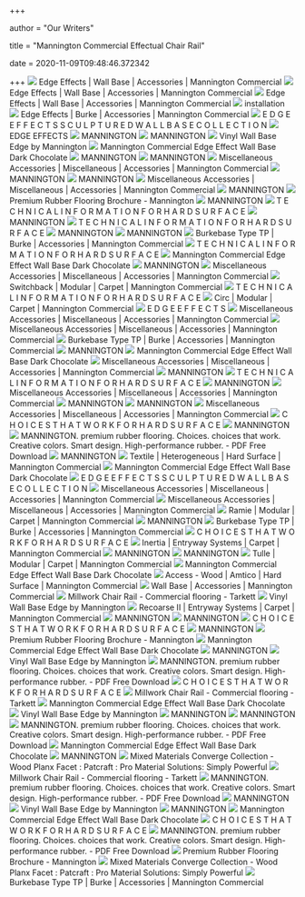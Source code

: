 +++
        
author = "Our Writers"
        
title = "Mannington Commercial Effectual Chair Rail"
        
date = 2020-11-09T09:48:46.372342
        
+++
[ ![](https://images.mannington.io/products/color/cdcda541cb144823bdb190e328733cc1/c_4438_full-20160819212348.jpg?h=None&webp=True&fit=crop&w=288)](https://images.mannington.io/products/color/cdcda541cb144823bdb190e328733cc1/c_4438_full-20160819212348.jpg?h=None&webp=True&fit=crop&w=288) Edge Effects | Wall Base | Accessories | Mannington Commercial
[ ![](https://images.mannington.io/products/color/139e6b1fcee2479491462899f82f3c08/c_4427_full-20160819212344.jpg?h=None&webp=True&fit=crop&w=576)](https://images.mannington.io/products/color/139e6b1fcee2479491462899f82f3c08/c_4427_full-20160819212344.jpg?h=None&webp=True&fit=crop&w=576) Edge Effects | Wall Base | Accessories | Mannington Commercial
[ ![](https://images.mannington.io/products/product/801270f298ad4f7a93cd42acbe13dee5/images/ColorScape_Round_TreadRiser_Charcoal217_web-20191016145900.jpg?h=400&webp=True&fit=crop&w=400)](https://images.mannington.io/products/product/801270f298ad4f7a93cd42acbe13dee5/images/ColorScape_Round_TreadRiser_Charcoal217_web-20191016145900.jpg?h=400&webp=True&fit=crop&w=400) Edge Effects | Wall Base | Accessories | Mannington Commercial
[ ![](x-raw-image:///22480fa0f59c5560875f71504fa23b59b0368487f52d14150e5624898ac1de8d)](x-raw-image:///22480fa0f59c5560875f71504fa23b59b0368487f52d14150e5624898ac1de8d) installation
[ ![](https://images.mannington.io/products/product/e3335d67ca6849a4b0a5ded27820e252/images/ABSTRACTED_STRIE_RBL_A_820WB_v3_web-20181214165009.jpg?h=400&webp=True&fit=crop&w=400)](https://images.mannington.io/products/product/e3335d67ca6849a4b0a5ded27820e252/images/ABSTRACTED_STRIE_RBL_A_820WB_v3_web-20181214165009.jpg?h=400&webp=True&fit=crop&w=400) Edge Effects | Burke | Accessories | Mannington Commercial
[ ![](x-raw-image:///11799a3091adeccd1c2c2973d18260fddd69f010406efb367fa520266c8fafdb)](x-raw-image:///11799a3091adeccd1c2c2973d18260fddd69f010406efb367fa520266c8fafdb) E D G E E F F E C T S S C U L P T U R E D W A L L B A S E C O L L E C T I O  N
[ ![](x-raw-image:///9aced28ba3ceafae889963df4d45e0f27f01bf47b4bfa29353467f0c030519e5)](x-raw-image:///9aced28ba3ceafae889963df4d45e0f27f01bf47b4bfa29353467f0c030519e5) EDGE EFFECTS
[ ![](x-raw-image:///aeeb64a924a8315271c816245cf15344feffb27111a9adfe0e3d2db8d0314a41)](x-raw-image:///aeeb64a924a8315271c816245cf15344feffb27111a9adfe0e3d2db8d0314a41) MANNINGTON
[ ![](x-raw-image:///78599b721ea24dccb4c45720ffbf2d966b6fd4c9ae9e16ff05759b668828828d)](x-raw-image:///78599b721ea24dccb4c45720ffbf2d966b6fd4c9ae9e16ff05759b668828828d) MANNINGTON
[ ![](https://kofflersales.com/images/products/166L5.jpg)](https://kofflersales.com/images/products/166L5.jpg) Vinyl Wall Base Edge by Mannington
[ ![](https://cdn.shopify.com/s/files/1/1996/7489/products/oysterWhite_medium.jpg?v=1514317170)](https://cdn.shopify.com/s/files/1/1996/7489/products/oysterWhite_medium.jpg?v=1514317170) Mannington Commercial Edge Effect Wall Base Dark Chocolate
[ ![](x-raw-image:///636b4147ebda39c33369fd38badd3d187b5510b57a9ae2d5dd54cb657237fd4d)](x-raw-image:///636b4147ebda39c33369fd38badd3d187b5510b57a9ae2d5dd54cb657237fd4d) MANNINGTON
[ ![](x-raw-image:///814a9c749e5967b41a43f6a72555126cba7b69566e1521c4293308e2d77bbbec)](x-raw-image:///814a9c749e5967b41a43f6a72555126cba7b69566e1521c4293308e2d77bbbec) MANNINGTON
[ ![](https://images.mannington.io/products/product/7440fb78308d4a6fbec3c2d9d2430502/images/TubMolding_605-1_web-20181217221746.jpg?h=400&webp=True&fit=crop&w=400)](https://images.mannington.io/products/product/7440fb78308d4a6fbec3c2d9d2430502/images/TubMolding_605-1_web-20181217221746.jpg?h=400&webp=True&fit=crop&w=400) Miscellaneous Accessories | Miscellaneous | Accessories | Mannington  Commercial
[ ![](x-raw-image:///cf34b8c43e85f8beb69153d08e2aff22eb971fec9ad869ac7b2ee94dbdb63b27)](x-raw-image:///cf34b8c43e85f8beb69153d08e2aff22eb971fec9ad869ac7b2ee94dbdb63b27) MANNINGTON
[ ![](x-raw-image:///a9e9074155f775ada9e5f88cee593544b561ea56ae00a808696f812e1b215988)](x-raw-image:///a9e9074155f775ada9e5f88cee593544b561ea56ae00a808696f812e1b215988) MANNINGTON
[ ![](https://images.mannington.io/products/color/49c13caea098445c8ab340ee57c51b8b/650_Chair_Rail-20181217204542.jpg?h=None&webp=True&fit=crop&w=576)](https://images.mannington.io/products/color/49c13caea098445c8ab340ee57c51b8b/650_Chair_Rail-20181217204542.jpg?h=None&webp=True&fit=crop&w=576) Miscellaneous Accessories | Miscellaneous | Accessories | Mannington  Commercial
[ ![](x-raw-image:///7b93ed6db73e8150def7eae420dce630ad132bfb91bc3762aa4df7c29bf4ad79)](x-raw-image:///7b93ed6db73e8150def7eae420dce630ad132bfb91bc3762aa4df7c29bf4ad79) MANNINGTON
[ ![](https://www.yumpu.com/en/image/facebook/11298099.jpg)](https://www.yumpu.com/en/image/facebook/11298099.jpg) Premium Rubber Flooring Brochure - Mannington
[ ![](x-raw-image:///183e9b4859d13539ca095ccdc24404ca6663eb80fa5a97ae33251e72411fb4bd)](x-raw-image:///183e9b4859d13539ca095ccdc24404ca6663eb80fa5a97ae33251e72411fb4bd) MANNINGTON
[ ![](x-raw-image:///a86dcb9afd7f0f5d45641a6a6510ae5f4ab5e290f0e68014339e1b0e0803e70f)](x-raw-image:///a86dcb9afd7f0f5d45641a6a6510ae5f4ab5e290f0e68014339e1b0e0803e70f) T E C H N I C A L I N F O R M A T I O N F O R H A R D S U R F A C E
[ ![](x-raw-image:///df288324212ffdf9c831acff1af534c3cfa2478bc1bbceae40abb5ebfe0dc54f)](x-raw-image:///df288324212ffdf9c831acff1af534c3cfa2478bc1bbceae40abb5ebfe0dc54f) MANNINGTON
[ ![](x-raw-image:///e151a089f17af03e0677239e6439b5874a01fccc16e575f62df41b2dd82b0391)](x-raw-image:///e151a089f17af03e0677239e6439b5874a01fccc16e575f62df41b2dd82b0391) T E C H N I C A L I N F O R M A T I O N F O R H A R D S U R F A C E
[ ![](x-raw-image:///92a043ad513c32cc0d328f014f2dd77fa4129dc8f765da58a4b4a75c7f75e2de)](x-raw-image:///92a043ad513c32cc0d328f014f2dd77fa4129dc8f765da58a4b4a75c7f75e2de) MANNINGTON
[ ![](x-raw-image:///53ee88ff2e7731f8f862ef8f0ec775642e6d0227c3ee0a5eb45a6a2ccb2c5083)](x-raw-image:///53ee88ff2e7731f8f862ef8f0ec775642e6d0227c3ee0a5eb45a6a2ccb2c5083) MANNINGTON
[ ![](https://images.mannington.io/products/color/100a13d4058b49bbab370504093963b3/137-20181214191615.jpg?h=None&webp=True&fit=crop&w=288)](https://images.mannington.io/products/color/100a13d4058b49bbab370504093963b3/137-20181214191615.jpg?h=None&webp=True&fit=crop&w=288) Burkebase Type TP | Burke | Accessories | Mannington Commercial
[ ![](x-raw-image:///c5bf78ae15cb9554a856565adb49dc630704f0beb41c4ad3ec1df64f63e6d7e3)](x-raw-image:///c5bf78ae15cb9554a856565adb49dc630704f0beb41c4ad3ec1df64f63e6d7e3) T E C H N I C A L I N F O R M A T I O N F O R H A R D S U R F A C E
[ ![](https://cdn.shopify.com/s/files/1/1996/7489/products/bronze_medium.jpg?v=1514318037)](https://cdn.shopify.com/s/files/1/1996/7489/products/bronze_medium.jpg?v=1514318037) Mannington Commercial Edge Effect Wall Base Dark Chocolate
[ ![](x-raw-image:///74e3921c71396c5fc174a6f890e3a9fbc399679381425783e615f5f3f83d6c35)](x-raw-image:///74e3921c71396c5fc174a6f890e3a9fbc399679381425783e615f5f3f83d6c35) MANNINGTON
[ ![](https://images.mannington.io/products/color/78c3324b22f9400a84249051f7dbe843/655_Utility_Molding_3_4_-20181217204540.jpg?h=None&webp=True&fit=crop&w=288)](https://images.mannington.io/products/color/78c3324b22f9400a84249051f7dbe843/655_Utility_Molding_3_4_-20181217204540.jpg?h=None&webp=True&fit=crop&w=288) Miscellaneous Accessories | Miscellaneous | Accessories | Mannington  Commercial
[ ![](https://a.mannington.io/products/product/bc62ec12d9124a0287ca26904699f67b/images/SWITCHBACK_RBL_1536x1536-20170123200423.jpg)](https://a.mannington.io/products/product/bc62ec12d9124a0287ca26904699f67b/images/SWITCHBACK_RBL_1536x1536-20170123200423.jpg) Switchback | Modular | Carpet | Mannington Commercial
[ ![](x-raw-image:///06d94ddd938810f7d84fe7cc2d1954bfff738585c81b2aa3169e89724b07ce70)](x-raw-image:///06d94ddd938810f7d84fe7cc2d1954bfff738585c81b2aa3169e89724b07ce70) T E C H N I C A L I N F O R M A T I O N F O R H A R D S U R F A C E
[ ![](https://images.mannington.io/products/product/587b27bd782344d6a08bad84924baeed/images/pv_2796_ipadFull-20160720192013.jpg?h=400&webp=True&fit=crop&w=400)](https://images.mannington.io/products/product/587b27bd782344d6a08bad84924baeed/images/pv_2796_ipadFull-20160720192013.jpg?h=400&webp=True&fit=crop&w=400) Circ | Modular | Carpet | Mannington Commercial
[ ![](x-raw-image:///fd6451e542fba35ea684870689d90de60d3b30f96983c3b58da513e540fa247f)](x-raw-image:///fd6451e542fba35ea684870689d90de60d3b30f96983c3b58da513e540fa247f) E D G E E F F E C T S
[ ![](https://images.mannington.io/products/product/42b6bdd4effb4119951e63a8e7acc8d3/images/Corner_Guard_web-20181217143915.jpg?h=400&webp=True&fit=crop&w=400)](https://images.mannington.io/products/product/42b6bdd4effb4119951e63a8e7acc8d3/images/Corner_Guard_web-20181217143915.jpg?h=400&webp=True&fit=crop&w=400) Miscellaneous Accessories | Miscellaneous | Accessories | Mannington  Commercial
[ ![](https://images.mannington.io/products/product/8f034ade858144ad9f5f984c8b8a0e8d/images/Subfloor_leveling2_web-20181217215505.jpg?h=400&webp=True&fit=crop&w=400)](https://images.mannington.io/products/product/8f034ade858144ad9f5f984c8b8a0e8d/images/Subfloor_leveling2_web-20181217215505.jpg?h=400&webp=True&fit=crop&w=400) Miscellaneous Accessories | Miscellaneous | Accessories | Mannington  Commercial
[ ![](https://images.mannington.io/products/color/8b278ae1be2b4c0999a5745d5b0832f9/Sky_Gray_663-20190305182914.jpg?h=None&webp=True&fit=crop&w=288)](https://images.mannington.io/products/color/8b278ae1be2b4c0999a5745d5b0832f9/Sky_Gray_663-20190305182914.jpg?h=None&webp=True&fit=crop&w=288) Burkebase Type TP | Burke | Accessories | Mannington Commercial
[ ![](x-raw-image:///cd1298dd8b84d2aeae6fd9fb99bccf0645dd4b91aa1bce8f19e3c78e49de04c7)](x-raw-image:///cd1298dd8b84d2aeae6fd9fb99bccf0645dd4b91aa1bce8f19e3c78e49de04c7) MANNINGTON
[ ![](https://cdn.shopify.com/s/files/1/1996/7489/products/mineralGray_medium.jpg?v=1514316964)](https://cdn.shopify.com/s/files/1/1996/7489/products/mineralGray_medium.jpg?v=1514316964) Mannington Commercial Edge Effect Wall Base Dark Chocolate
[ ![](https://images.mannington.io/products/product/b81ff64b6c45426fb2b178fa8f82eb68/images/MAN_Fusion_PR_001_web-20181217154557.jpg?h=400&webp=True&fit=crop&w=400)](https://images.mannington.io/products/product/b81ff64b6c45426fb2b178fa8f82eb68/images/MAN_Fusion_PR_001_web-20181217154557.jpg?h=400&webp=True&fit=crop&w=400) Miscellaneous Accessories | Miscellaneous | Accessories | Mannington  Commercial
[ ![](x-raw-image:///be672de8b6cdf9c4246b8efa228ae1819a21b702295e6d63b66ff7ebb5a5d2e0)](x-raw-image:///be672de8b6cdf9c4246b8efa228ae1819a21b702295e6d63b66ff7ebb5a5d2e0) MANNINGTON
[ ![](x-raw-image:///23f43d5a0a900c65379d49c6b9534941d37e4e6b032f4b3d38558f43988b8ee6)](x-raw-image:///23f43d5a0a900c65379d49c6b9534941d37e4e6b032f4b3d38558f43988b8ee6) T E C H N I C A L I N F O R M A T I O N F O R H A R D S U R F A C E
[ ![](x-raw-image:///31ca498e87f37fb56d412f1874a5b01ea4ef9a29ceb5c85cae39cffce7a11cde)](x-raw-image:///31ca498e87f37fb56d412f1874a5b01ea4ef9a29ceb5c85cae39cffce7a11cde) MANNINGTON
[ ![](https://images.mannington.io/products/product/691a4e597f3a4df3ab9f8f117abeedd6/images/mat_edge_molding_web-20181217201555.jpg?h=400&webp=True&fit=crop&w=400)](https://images.mannington.io/products/product/691a4e597f3a4df3ab9f8f117abeedd6/images/mat_edge_molding_web-20181217201555.jpg?h=400&webp=True&fit=crop&w=400) Miscellaneous Accessories | Miscellaneous | Accessories | Mannington  Commercial
[ ![](x-raw-image:///64278b48d919b70703fd9bee72c3b583ca7e6888e16db1a7b3283c124cdea129)](x-raw-image:///64278b48d919b70703fd9bee72c3b583ca7e6888e16db1a7b3283c124cdea129) MANNINGTON
[ ![](x-raw-image:///b1b55633bdd27f8b463a11fdcdd5202f3a09db99b47da8890eea0b140dc01776)](x-raw-image:///b1b55633bdd27f8b463a11fdcdd5202f3a09db99b47da8890eea0b140dc01776) MANNINGTON
[ ![](https://images.mannington.io/products/color/48024bab4956495b8b720de4b270d4cf/643_Feature_Strip_1_8_-20181217204539.jpg?h=None&webp=True&fit=crop&w=288)](https://images.mannington.io/products/color/48024bab4956495b8b720de4b270d4cf/643_Feature_Strip_1_8_-20181217204539.jpg?h=None&webp=True&fit=crop&w=288) Miscellaneous Accessories | Miscellaneous | Accessories | Mannington  Commercial
[ ![](x-raw-image:///5113234d87392e3a3c553b2c209f99a8e1416bf3b965dfe4984cc03ccc2a4819)](x-raw-image:///5113234d87392e3a3c553b2c209f99a8e1416bf3b965dfe4984cc03ccc2a4819) C H O I C E S T H A T W O R K F O R H A R D S U R F A C E
[ ![](x-raw-image:///e9e9d4acd21745b809c1c4b8151c375e6d30e8e93f053d52b06a1f699c38efee)](x-raw-image:///e9e9d4acd21745b809c1c4b8151c375e6d30e8e93f053d52b06a1f699c38efee) MANNINGTON
[ ![](https://docplayer.net/docs-images/60/44938798/images/34-0.png)](https://docplayer.net/docs-images/60/44938798/images/34-0.png) MANNINGTON. premium rubber flooring. Choices. choices that work. Creative  colors. Smart design. High-performance rubber. - PDF Free Download
[ ![](x-raw-image:///88dd5b0b6c85a5ed49eae0c818075294a387e0c7a6a33c13010636f29345ad6e)](x-raw-image:///88dd5b0b6c85a5ed49eae0c818075294a387e0c7a6a33c13010636f29345ad6e) MANNINGTON
[ ![](https://a.mannington.io/products/product/e343583f62a54b7eb89b5f9eb568299d/images/CityHubOffice__TextileFlax__BarrelOakLoire_RS_Textile-20180913180750.jpg)](https://a.mannington.io/products/product/e343583f62a54b7eb89b5f9eb568299d/images/CityHubOffice__TextileFlax__BarrelOakLoire_RS_Textile-20180913180750.jpg) Textile | Heterogeneous | Hard Surface | Mannington Commercial
[ ![](https://cdn.shopify.com/s/files/1/1996/7489/products/deepSuede_medium.jpg?v=1514318178)](https://cdn.shopify.com/s/files/1/1996/7489/products/deepSuede_medium.jpg?v=1514318178) Mannington Commercial Edge Effect Wall Base Dark Chocolate
[ ![](x-raw-image:///60e80620c2b396d99f852ac063db05f0221bc8a139c2c902b3ef69ded68a71e4)](x-raw-image:///60e80620c2b396d99f852ac063db05f0221bc8a139c2c902b3ef69ded68a71e4) E D G E E F F E C T S S C U L P T U R E D W A L L B A S E C O L L E C T I O  N
[ ![](https://images.mannington.io/products/product/cc75301abe174e8a9f959bee06a48782/images/Threshold_684-3_web-20181217221218.jpg?h=400&webp=True&fit=crop&w=400)](https://images.mannington.io/products/product/cc75301abe174e8a9f959bee06a48782/images/Threshold_684-3_web-20181217221218.jpg?h=400&webp=True&fit=crop&w=400) Miscellaneous Accessories | Miscellaneous | Accessories | Mannington  Commercial
[ ![](https://images.mannington.io/products/product/19e497b70388441582ea7eff9f18594d/images/VisuallyImpaired_SafetyTread_Web-20191016195451.jpg?h=400&webp=True&fit=crop&w=400)](https://images.mannington.io/products/product/19e497b70388441582ea7eff9f18594d/images/VisuallyImpaired_SafetyTread_Web-20191016195451.jpg?h=400&webp=True&fit=crop&w=400) Miscellaneous Accessories | Miscellaneous | Accessories | Mannington  Commercial
[ ![](https://a.mannington.io/products/product/b770366e367945c5a0acdd0f164ca40a/images/pv_2937_ipadFull-20160720192538.jpg)](https://a.mannington.io/products/product/b770366e367945c5a0acdd0f164ca40a/images/pv_2937_ipadFull-20160720192538.jpg) Ramie | Modular | Carpet | Mannington Commercial
[ ![](x-raw-image:///8e7f04280dec93b06a6eccd7b0f113a066516a01c86cca01180d71f4b5139edd)](x-raw-image:///8e7f04280dec93b06a6eccd7b0f113a066516a01c86cca01180d71f4b5139edd) MANNINGTON
[ ![](https://images.mannington.io/products/color/7c8a1120246b4f13949a47e38ce6b2b0/208-20181214193648.jpg?h=None&webp=True&fit=crop&w=288)](https://images.mannington.io/products/color/7c8a1120246b4f13949a47e38ce6b2b0/208-20181214193648.jpg?h=None&webp=True&fit=crop&w=288) Burkebase Type TP | Burke | Accessories | Mannington Commercial
[ ![](x-raw-image:///c29d1a899140f32df7c03ce3bb808130c93ab8cbc283603c49bebb74fc36f96d)](x-raw-image:///c29d1a899140f32df7c03ce3bb808130c93ab8cbc283603c49bebb74fc36f96d) C H O I C E S T H A T W O R K F O R H A R D S U R F A C E
[ ![](https://a.mannington.io/products/product/94793b06241347c5898dd98f751413ec/images/Frixtion_Inertia_ModeFluid__QuadAlign_Education-20180710171854.jpg)](https://a.mannington.io/products/product/94793b06241347c5898dd98f751413ec/images/Frixtion_Inertia_ModeFluid__QuadAlign_Education-20180710171854.jpg) Inertia | Entryway Systems | Carpet | Mannington Commercial
[ ![](x-raw-image:///620f9bc9e5023db5d2280e947926350789c13ec38f9df1cb54e85a74be41073e)](x-raw-image:///620f9bc9e5023db5d2280e947926350789c13ec38f9df1cb54e85a74be41073e) MANNINGTON
[ ![](x-raw-image:///52f0783043e66ae561edf33a55e44ffeac9811551d997ade11ac3337de5a57d4)](x-raw-image:///52f0783043e66ae561edf33a55e44ffeac9811551d997ade11ac3337de5a57d4) MANNINGTON
[ ![](https://a.mannington.io/products/product/9b693f61bf604baba430af40f899fe6d/images/pv_2961_ipadFull-20160720193558.jpg)](https://a.mannington.io/products/product/9b693f61bf604baba430af40f899fe6d/images/pv_2961_ipadFull-20160720193558.jpg) Tulle | Modular | Carpet | Mannington Commercial
[ ![](https://cdn.shopify.com/s/files/1/1996/7489/products/pewter_medium.jpg?v=1514317992)](https://cdn.shopify.com/s/files/1/1996/7489/products/pewter_medium.jpg?v=1514317992) Mannington Commercial Edge Effect Wall Base Dark Chocolate
[ ![](https://a.mannington.io/products/product/1ca9ed26fee24d7fa85fc085d6a3bf07/images/WOOD_SHIBORI_JASMINE_SX5W7800_RBL-20170317182935.jpg)](https://a.mannington.io/products/product/1ca9ed26fee24d7fa85fc085d6a3bf07/images/WOOD_SHIBORI_JASMINE_SX5W7800_RBL-20170317182935.jpg) Access - Wood | Amtico | Hard Surface | Mannington Commercial
[ ![](https://images.mannington.io/products/product/43b46f0602ed11e99c9206c51c9aa044/images/CONFLUENCE_SECURITY_OPTIMISM_CC_RBL_revised_204_web-20190304161741.jpg?h=768&webp=True&fit=crop&w=768)](https://images.mannington.io/products/product/43b46f0602ed11e99c9206c51c9aa044/images/CONFLUENCE_SECURITY_OPTIMISM_CC_RBL_revised_204_web-20190304161741.jpg?h=768&webp=True&fit=crop&w=768) Wall Base | Accessories | Mannington Commercial
[ ![](https://media.tarkett-image.com/large-high/IN_HP_MillWorkProfiles.jpg)](https://media.tarkett-image.com/large-high/IN_HP_MillWorkProfiles.jpg) Millwork Chair Rail - Commercial flooring - Tarkett
[ ![](https://kofflersales.com/graphics/colorswatch/504/504-05gL.jpg)](https://kofflersales.com/graphics/colorswatch/504/504-05gL.jpg) Vinyl Wall Base Edge by Mannington
[ ![](https://a.mannington.io/products/product/481ac6c36d4544478da2c2bbe804de5b/images/pv_1596_ipadFull-20160720201528.jpg)](https://a.mannington.io/products/product/481ac6c36d4544478da2c2bbe804de5b/images/pv_1596_ipadFull-20160720201528.jpg) Recoarse II | Entryway Systems | Carpet | Mannington Commercial
[ ![](x-raw-image:///133926b279d21da84a4f3ff4ba92533d3b6e1c31b81f5158496d5c109ee55f7e)](x-raw-image:///133926b279d21da84a4f3ff4ba92533d3b6e1c31b81f5158496d5c109ee55f7e) MANNINGTON
[ ![](x-raw-image:///6de16440e3020adf3a598d5310c8a5b215c606c2cc2c1535950dc19518a62ed6)](x-raw-image:///6de16440e3020adf3a598d5310c8a5b215c606c2cc2c1535950dc19518a62ed6) MANNINGTON
[ ![](x-raw-image:///4316ca01219451e9c77f4ca166ade4a2acaa5af7a7ae3bf945b8babf22635fe9)](x-raw-image:///4316ca01219451e9c77f4ca166ade4a2acaa5af7a7ae3bf945b8babf22635fe9) C H O I C E S T H A T W O R K F O R H A R D S U R F A C E
[ ![](x-raw-image:///64a7ef96b48bc333bbb90c6ca3b4020c56b394649097f66541e2729761fd39c1)](x-raw-image:///64a7ef96b48bc333bbb90c6ca3b4020c56b394649097f66541e2729761fd39c1) MANNINGTON
[ ![](https://img.yumpu.com/24296493/1/144x260/optimum-edge-premium-edge-mannington-edge.jpg?quality=85)](https://img.yumpu.com/24296493/1/144x260/optimum-edge-premium-edge-mannington-edge.jpg?quality=85) Premium Rubber Flooring Brochure - Mannington
[ ![](https://cdn.shopify.com/s/files/1/1996/7489/products/horizon_medium.jpg?v=1514316068)](https://cdn.shopify.com/s/files/1/1996/7489/products/horizon_medium.jpg?v=1514316068) Mannington Commercial Edge Effect Wall Base Dark Chocolate
[ ![](x-raw-image:///07cd6c2258e5fdc643df9dd2e55d9b6aa70a0578ca1e6204ca99953ed8db7faf)](x-raw-image:///07cd6c2258e5fdc643df9dd2e55d9b6aa70a0578ca1e6204ca99953ed8db7faf) MANNINGTON
[ ![](https://kofflersales.com/images/products/166L2.jpg)](https://kofflersales.com/images/products/166L2.jpg) Vinyl Wall Base Edge by Mannington
[ ![](https://docplayer.net/docs-images/60/44938798/images/49-0.png)](https://docplayer.net/docs-images/60/44938798/images/49-0.png) MANNINGTON. premium rubber flooring. Choices. choices that work. Creative  colors. Smart design. High-performance rubber. - PDF Free Download
[ ![](x-raw-image:///c55a1c7c9bde0870a6d2e64d753640f01da2cd15a8b2ac5f1aac0e99dd000c4d)](x-raw-image:///c55a1c7c9bde0870a6d2e64d753640f01da2cd15a8b2ac5f1aac0e99dd000c4d) C H O I C E S T H A T W O R K F O R H A R D S U R F A C E
[ ![](https://media.tarkett-image.com/small/THR_MWE.png)](https://media.tarkett-image.com/small/THR_MWE.png) Millwork Chair Rail - Commercial flooring - Tarkett
[ ![](https://cdn.shopify.com/s/files/1/1996/7489/products/bark_medium.jpg?v=1514315718)](https://cdn.shopify.com/s/files/1/1996/7489/products/bark_medium.jpg?v=1514315718) Mannington Commercial Edge Effect Wall Base Dark Chocolate
[ ![](https://kofflersales.com/graphics/colorswatch/504/504-06gL.jpg)](https://kofflersales.com/graphics/colorswatch/504/504-06gL.jpg) Vinyl Wall Base Edge by Mannington
[ ![](x-raw-image:///75a3f9e84db8459f28b44c1cd507f86c2bd1e50741bb314e0e4d3401d5cbbd13)](x-raw-image:///75a3f9e84db8459f28b44c1cd507f86c2bd1e50741bb314e0e4d3401d5cbbd13) MANNINGTON
[ ![](x-raw-image:///9ceee8c3a6a54524f74bb2fb87203be8b84d1a81ea6f8727b5ca532dbc51ae2a)](x-raw-image:///9ceee8c3a6a54524f74bb2fb87203be8b84d1a81ea6f8727b5ca532dbc51ae2a) MANNINGTON
[ ![](https://docplayer.net/docs-images/60/44938798/images/28-0.png)](https://docplayer.net/docs-images/60/44938798/images/28-0.png) MANNINGTON. premium rubber flooring. Choices. choices that work. Creative  colors. Smart design. High-performance rubber. - PDF Free Download
[ ![](https://cdn.shopify.com/s/files/1/1996/7489/products/navy_medium.jpg?v=1514316941)](https://cdn.shopify.com/s/files/1/1996/7489/products/navy_medium.jpg?v=1514316941) Mannington Commercial Edge Effect Wall Base Dark Chocolate
[ ![](x-raw-image:///a2108c860cc8665b8ceb872f0d600dea85df66a839612fae64b1d72931ff8b2e)](x-raw-image:///a2108c860cc8665b8ceb872f0d600dea85df66a839612fae64b1d72931ff8b2e) MANNINGTON
[ ![](http://www.promatsolutions.com/assets/products/mannington/images/c_4438_full-20160819212348_924_medium.jpg)](http://www.promatsolutions.com/assets/products/mannington/images/c_4438_full-20160819212348_924_medium.jpg) Mixed Materials Converge Collection - Wood Planx Facet : Patcraft : Pro  Material Solutions: Simply Powerful
[ ![](https://commercial.tarkett.com/media/img/large/IN_GPL_Millwork.jpg)](https://commercial.tarkett.com/media/img/large/IN_GPL_Millwork.jpg) Millwork Chair Rail - Commercial flooring - Tarkett
[ ![](https://docplayer.net/docs-images/60/44938798/images/36-1.png)](https://docplayer.net/docs-images/60/44938798/images/36-1.png) MANNINGTON. premium rubber flooring. Choices. choices that work. Creative  colors. Smart design. High-performance rubber. - PDF Free Download
[ ![](x-raw-image:///1add48721165851659710bb82386e821bd351fdafdb148560bce55e55dc06895)](x-raw-image:///1add48721165851659710bb82386e821bd351fdafdb148560bce55e55dc06895) MANNINGTON
[ ![](https://kofflersales.com/graphics/colorswatch/504/504-01gL.jpg)](https://kofflersales.com/graphics/colorswatch/504/504-01gL.jpg) Vinyl Wall Base Edge by Mannington
[ ![](x-raw-image:///2dcacf82d8f125a16441dd8f4023c2477f8cf1cd8ad9f0916dbd598cfb032fec)](x-raw-image:///2dcacf82d8f125a16441dd8f4023c2477f8cf1cd8ad9f0916dbd598cfb032fec) MANNINGTON
[ ![](https://cdn.shopify.com/s/files/1/1996/7489/products/niagaraBlue_medium.jpg?v=1514317215)](https://cdn.shopify.com/s/files/1/1996/7489/products/niagaraBlue_medium.jpg?v=1514317215) Mannington Commercial Edge Effect Wall Base Dark Chocolate
[ ![](x-raw-image:///2025ad53df41dca596bc8fb739d1eba43f21d67fa4a478d7a445df9aaab21b9c)](x-raw-image:///2025ad53df41dca596bc8fb739d1eba43f21d67fa4a478d7a445df9aaab21b9c) C H O I C E S T H A T W O R K F O R H A R D S U R F A C E
[ ![](https://docplayer.net/docs-images/60/44938798/images/22-2.png)](https://docplayer.net/docs-images/60/44938798/images/22-2.png) MANNINGTON. premium rubber flooring. Choices. choices that work. Creative  colors. Smart design. High-performance rubber. - PDF Free Download
[ ![](https://img.yumpu.com/24296423/1/190x245/enforcer-skate-and-spike-resistant-rubber-floor-mannington.jpg?quality=85)](https://img.yumpu.com/24296423/1/190x245/enforcer-skate-and-spike-resistant-rubber-floor-mannington.jpg?quality=85) Premium Rubber Flooring Brochure - Mannington
[ ![](http://www.promatsolutions.com/assets/products/mannington/images/City_Hub_Dunham_Quartz_4522-20180904192402_medium.jpg)](http://www.promatsolutions.com/assets/products/mannington/images/City_Hub_Dunham_Quartz_4522-20180904192402_medium.jpg) Mixed Materials Converge Collection - Wood Planx Facet : Patcraft : Pro  Material Solutions: Simply Powerful
[ ![](https://images.mannington.io/products/color/6ed0d8b1b1864078b2d6d3984aea713d/509-20181214200819.jpg?h=None&webp=True&fit=crop&w=288)](https://images.mannington.io/products/color/6ed0d8b1b1864078b2d6d3984aea713d/509-20181214200819.jpg?h=None&webp=True&fit=crop&w=288) Burkebase Type TP | Burke | Accessories | Mannington Commercial
